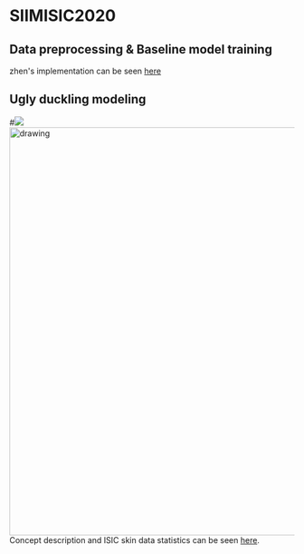 # SIIMISIC2020
## Data preprocessing & Baseline model training
zhen's implementation can be seen [here](https://github.com/zyimia/SIIMISIC2020/tree/master/Zhen)
## Ugly duckling modeling
#![](https://github.com/zyimia/SIIMISIC2020/blob/master/Zhen/ugly_duckling/ugly_duckling_sign/ugly_duckling_sign.png)
<img src="https://github.com/zyimia/SIIMISIC2020/blob/master/Zhen/ugly_duckling/ugly_duckling_sign/ugly_duckling_sign.png" alt="drawing" width="720"/>
Concept description and ISIC skin data statistics can be seen [here](https://github.com/zyimia/SIIMISIC2020/blob/master/Zhen/ugly_duckling/ugly_duckling_sign/ugly_duckling.pdf).
